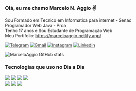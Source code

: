 ### Olá, eu me chamo Marcelo N. Aggio ✌️
Sou Formado em Tecnico em Informatica para internet - Senac
<br>
Programador Web Java - Proa
<br>
Tenho 17 anos e Sou Estudante de Programação Web
<br>
Meu Portifolio: https://marceloaggio.netlify.app/


[![Telegram](https://img.shields.io/badge/Telegram-2CA5E0?style=for-the-badge&logo=telegram&logoColor=white)](https://t.me/MarceloAggio)
[![Gmail](https://img.shields.io/badge/Gmail-D14836?style=for-the-badge&logo=gmail&logoColor=white)](marceloaggio10@gmail.com)
[![Instagram](https://img.shields.io/badge/Instagram-E4405F?style=for-the-badge&logo=instagram&logoColor=white)](https://www.instagram.com/priv_aggio/)
[![Linkedin](https://img.shields.io/badge/LinkedIn-0077B5?style=for-the-badge&logo=linkedin&logoColor=white)](https://www.linkedin.com/in/marceloaggiodev/)


![MarceloAggio GitHub stats](https://github-readme-stats.vercel.app/api?username=MarceloAggio&show_icons=true&theme=dark)


### Tecnologias que uso no Dia a Dia

<div style="display:inline-block;">
    <img src="https://img.shields.io/badge/HTML5-E34F26?style=for-the-badge&logo=html5&logoColor=white" />
    <img src="https://img.shields.io/badge/CSS3-1572B6?style=for-the-badge&logo=css3&logoColor=white" />
    <img src="https://img.shields.io/badge/JavaScript-323330?style=for-the-badge&logo=javascript&logoColor=F7DF1E" />
    <img src="https://img.shields.io/badge/Bootstrap-563D7C?style=for-the-badge&logo=bootstrap&logoColor=white" />
    <br>
    <img src="https://img.shields.io/badge/jQuery-0769AD?style=for-the-badge&logo=jquery&logoColor=white">
    <img src="https://img.shields.io/badge/Swift-FA7343?style=for-the-badge&logo=swift&logoColor=white">
    <img src="https://img.shields.io/badge/React-20232A?style=for-the-badge&logo=react&logoColor=61DAFB">
</div>

